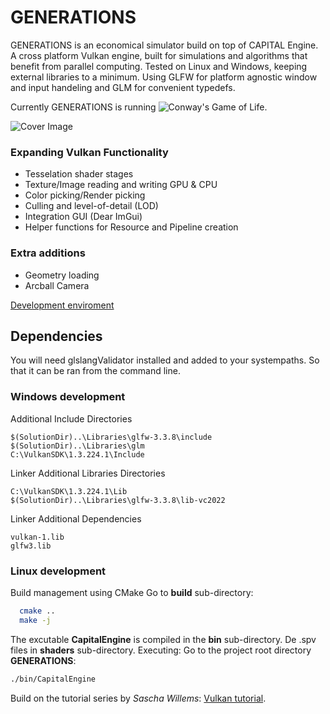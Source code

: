 # GENERATIONS
GENERATIONS is an economical simulator build on top of CAPITAL Engine. A cross platform Vulkan engine, built for simulations and algorithms that benefit from parallel computing. Tested on Linux and Windows, keeping external libraries to a minimum. Using GLFW for platform agnostic window and input handeling and GLM for convenient typedefs. 

Currently GENERATIONS is running ![Conway's Game of Life](https://en.wikipedia.org/wiki/Conway%27s_Game_of_Life).

![Cover Image](https://github.com/CorrelateVisuals/GENERATION/blob/main/assets/GenerationsCapture.PNG?raw=true)

### Expanding Vulkan Functionality
- Tesselation shader stages
- Texture/Image reading and writing GPU & CPU
- Color picking/Render picking
- Culling and level-of-detail (LOD)
- Integration GUI (Dear ImGui)
- Helper functions for Resource and Pipeline creation

### Extra additions
- Geometry loading
- Arcball Camera

[Development enviroment](https://vulkan-tutorial.com/Development_environment)

## Dependencies
You will need glslangValidator installed and added to your systempaths. So that it can be ran from the command line.

### Windows development
Additional Include Directories
```
$(SolutionDir)..\Libraries\glfw-3.3.8\include
$(SolutionDir)..\Libraries\glm
C:\VulkanSDK\1.3.224.1\Include
```
Linker Additional Libraries Directories
```text
C:\VulkanSDK\1.3.224.1\Lib
$(SolutionDir)..\Libraries\glfw-3.3.8\lib-vc2022
```
Linker Additional Dependencies
```text
vulkan-1.lib
glfw3.lib
```

### Linux development
Build management using CMake
Go to **build** sub-directory:
```bash
  cmake ..
  make -j
```
The excutable **CapitalEngine** is compiled in the **bin** sub-directory. De .spv files in **shaders** sub-directory.
Executing: Go to the project root directory **GENERATIONS**:
```bash
./bin/CapitalEngine
```



Build on the tutorial series by *Sascha Willems*: [Vulkan tutorial](https://vulkan-tutorial.com/Introduction).

